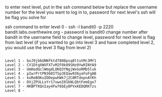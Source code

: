 to enter next level, put in the ssh command below but replace the username number for the level you want 
to log in to, password for next level's ssh will be flag you solve for 

ssh command to enter level 0 - ssh -l bandit0 -p 2220 bandit.labs.overthewire.org - password is bandit0
change number after bandit in the username field to change level, password for next level is flag from last level
(if you wanted to go into level 3 and have completed level 2, you would use the level 3 flag from level 2)

~~~~~~~~~~~~~~~~~~~~~~~~~~~~~~~~~~~~~~~~~~~~~~~~~~~~~~~~~~~~~~~

Level 1 - boJ9jbbUNNfktd7800psq0ltutMc3MY1
Level 2 - CV1DtqXWVFXTvM2F0k09SHz0YwRINYA9
Level 3 - UmHadQclWmgdLOKQ3YNgjWxGoRMb5luk
Level 4 - pIwrPrtPN360ITSp3EQaw936yaFoFgAB
Level 5 - koReBOKuIDDepwhWk7jZC0RTdopnAYKh
Level 6 - DXjZPULLxYr17uwoI01bNLQbtFemEgo7
Level 7 - HKBPTKQnIay4Fw76bEy8PVxKEDQRKTzs
Level 8 - 